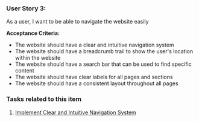 ### User Story 3:

As a user, I want to be able to navigate the website easily

**Acceptance Criteria:**
- The website should have a clear and intuitive navigation system
- The website should have a breadcrumb trail to show the user's location within the website
- The website should have a search bar that can be used to find specific content
- The website should have clear labels for all pages and sections
- The website should have a consistent layout throughout all pages

### Tasks related to this item

1.  [Implement Clear and Intuitive Navigation System](tasks/Epic1/S3task1.md)